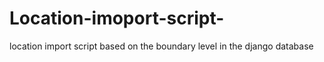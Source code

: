 # Location-imoport-script-
location import script based on the boundary level in the django database
